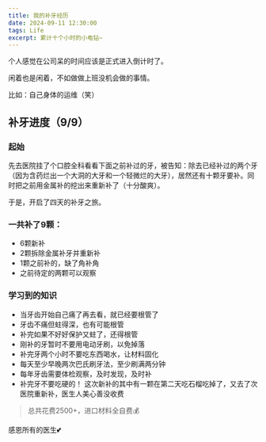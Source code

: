 ```yaml
---
title: 我的补牙经历
date: 2024-09-11 12:30:00
tags: Life
excerpt: 累计十个小时的小电钻~
---
```


个人感觉在公司呆的时间应该是正式进入倒计时了。

闲着也是闲着，不如做做上班没机会做的事情。

比如：自己身体的运维（笑）

## 补牙进度（9/9）

### 起始
先去医院挂了个口腔全科看看下面之前补过的牙，被告知：除去已经补过的两个牙（因为含药烂出一个大洞的大牙和一个轻微烂的大牙），居然还有十颗牙要补。同时把之前用金属补的挖出来重新补了（十分酸爽）。 ​​​

于是，开启了四天的补牙之旅。

### 一共补了9颗：
- 6颗新补
- 2颗拆除金属补牙并重新补
- 1颗之前补的，缺了角补角
- 之前待定的两颗可以观察

### 学习到的知识
- 当牙齿开始自己痛了再去看，就已经要根管了
- 牙齿不痛但蛀得深，也有可能根管
- 补完如果不好好保护又蛀了，还得根管
- 刚补的牙暂时不要用电动牙刷，以免掉落
- 补完牙两个小时不要吃东西喝水，让材料固化
- 每天至少早晚两次巴氏刷牙法，至少刷满两分钟
- 每年牙齿需要体检观察，及时发现，及时补
- 补完牙不要吃硬的！
这次新补的其中有一颗在第二天吃石榴吃掉了，又去了次医院重新补，医生人美心善没收费

> 总共花费2500+，进口材料全自费💰

感恩所有的医生💕